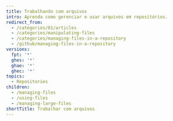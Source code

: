 ```yaml
---
title: Trabalhando com arquivos
intro: Aprenda como gerenciar e usar arquivos em repositórios.
redirect_from:
  - /categories/81/articles
  - /categories/manipulating-files
  - /categories/managing-files-in-a-repository
  - /github/managing-files-in-a-repository
versions:
  fpt: '*'
  ghes: '*'
  ghae: '*'
  ghec: '*'
topics:
  - Repositories
children:
  - /managing-files
  - /using-files
  - /managing-large-files
shortTitle: Trabalhar com arquivos
---
```


